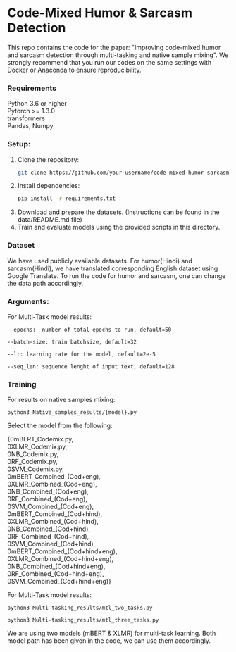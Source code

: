 # Code-Mixed Humor & Sarcasm Detection

This repo contains the code for the paper: "Improving code-mixed humor and sarcasm detection through multi-tasking
and native sample mixing". We strongly recommend that you run our codes on the same settings with Docker or Anaconda to ensure reproducibility. 

### Requirements

Python 3.6 or higher <br>
Pytorch >= 1.3.0 <br>
transformers  <br>
Pandas, Numpy <br>

### Setup:
1. Clone the repository:
   ```bash
   git clone https://github.com/your-username/code-mixed-humor-sarcasm-detection.git
   ```
2. Install dependencies:
   ```bash
   pip install -r requirements.txt
   ```
3. Download and prepare the datasets. (Instructions can be found in the data/README.md file)
4. Train and evaluate models using the provided scripts in this directory.

### Dataset

We have used publicly  available datasets. For humor(Hindi) and sarcasm(Hindi), we have translated corresponding English dataset using Google Translate. To run the code for humor and sarcasm, one can change the data path accordingly.

### Arguments:

For Multi-Task model results:

```
--epochs:  number of total epochs to run, default=50

--batch-size: train batchsize, default=32

--lr: learning rate for the model, default=2e-5

--seq_len: sequence lenght of input text, default=128
```

### Training
 For results on native samples mixing:

```
python3 Native_samples_results/{model}.py
```
Select the model from the following:

{0mBERT_Codemix.py, <br> 0XLMR_Codemix.py, <br> 0NB_Codemix.py, <br> 0RF_Codemix.py, <br> 0SVM_Codemix.py, <br> 0mBERT_Combined_(Cod+eng), <br> 0XLMR_Combined_(Cod+eng), <br> 0NB_Combined_(Cod+eng), <br> 0RF_Combined_(Cod+eng), <br> 0SVM_Combined_(Cod+eng), <br> 0mBERT_Combined_(Cod+hind), <br> 0XLMR_Combined_(Cod+hind), <br> 0NB_Combined_(Cod+hind), <br> 0RF_Combined_(Cod+hind), <br> 0SVM_Combined_(Cod+hind), <br> 0mBERT_Combined_(Cod+hind+eng), <br> 0XLMR_Combined_(Cod+hind+eng), <br> 0NB_Combined_(Cod+hind+eng), <br> 0RF_Combined_(Cod+hind+eng), <br> 0SVM_Combined_(Cod+hind+eng)}

For Multi-Task model results:

```
python3 Multi-tasking_results/mtl_two_tasks.py

python3 Multi-tasking_results/mtl_three_tasks.py
```
We are using two models (mBERT & XLMR) for multi-task learning. Both model path has been given in the code, we can use them accordingly.
